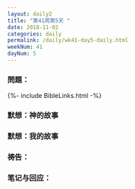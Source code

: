 ```yaml
---
layout: daily2
title: "第41周第5天 "
date: 2018-11-02
categories: daily
permalink: /daily/wk41-day5-daily.html
weekNum: 41
dayNum: 5
---
```


### 問題：

{%- include BibleLinks.html -%}

### 默想：神的故事 

### 默想：我的故事

### 祷告：

### 笔记与回应：


